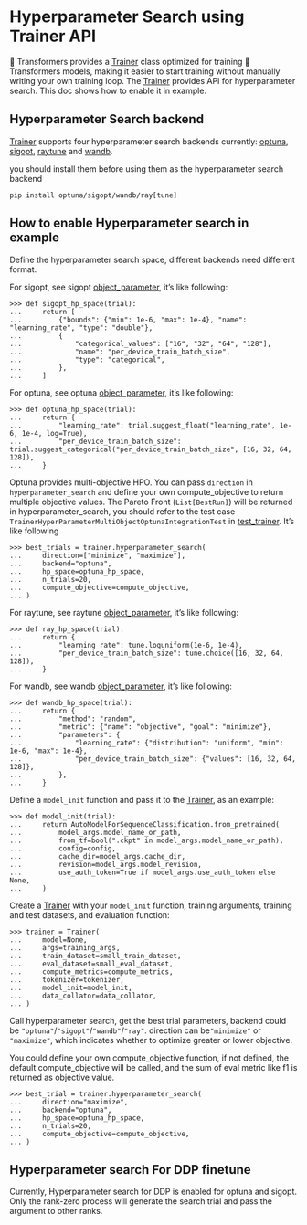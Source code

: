 # Hyperparameter Search using Trainer API

🤗 Transformers provides a [Trainer](/docs/transformers/v4.34.0/en/main_classes/trainer#transformers.Trainer) class optimized for training 🤗 Transformers models, making it easier to start training without manually writing your own training loop. The [Trainer](/docs/transformers/v4.34.0/en/main_classes/trainer#transformers.Trainer) provides API for hyperparameter search. This doc shows how to enable it in example.

## Hyperparameter Search backend

[Trainer](/docs/transformers/v4.34.0/en/main_classes/trainer#transformers.Trainer) supports four hyperparameter search backends currently: [optuna](https://optuna.org/), [sigopt](https://sigopt.com/), [raytune](https://docs.ray.io/en/latest/tune/index.html) and [wandb](https://wandb.ai/site/sweeps).

you should install them before using them as the hyperparameter search backend

```
pip install optuna/sigopt/wandb/ray[tune] 
```

## How to enable Hyperparameter search in example

Define the hyperparameter search space, different backends need different format.

For sigopt, see sigopt [object\_parameter](https://docs.sigopt.com/ai-module-api-references/api_reference/objects/object_parameter), it’s like following:

```
>>> def sigopt_hp_space(trial):
...     return [
...         {"bounds": {"min": 1e-6, "max": 1e-4}, "name": "learning_rate", "type": "double"},
...         {
...             "categorical_values": ["16", "32", "64", "128"],
...             "name": "per_device_train_batch_size",
...             "type": "categorical",
...         },
...     ]
```

For optuna, see optuna [object\_parameter](https://optuna.readthedocs.io/en/stable/tutorial/10_key_features/002_configurations.html#sphx-glr-tutorial-10-key-features-002-configurations-py), it’s like following:

```
>>> def optuna_hp_space(trial):
...     return {
...         "learning_rate": trial.suggest_float("learning_rate", 1e-6, 1e-4, log=True),
...         "per_device_train_batch_size": trial.suggest_categorical("per_device_train_batch_size", [16, 32, 64, 128]),
...     }
```

Optuna provides multi-objective HPO. You can pass `direction` in `hyperparameter_search` and define your own compute\_objective to return multiple objective values. The Pareto Front (`List[BestRun]`) will be returned in hyperparameter\_search, you should refer to the test case `TrainerHyperParameterMultiObjectOptunaIntegrationTest` in [test\_trainer](https://github.com/huggingface/transformers/blob/main/tests/trainer/test_trainer.py). It’s like following

```
>>> best_trials = trainer.hyperparameter_search(
...     direction=["minimize", "maximize"],
...     backend="optuna",
...     hp_space=optuna_hp_space,
...     n_trials=20,
...     compute_objective=compute_objective,
... )
```

For raytune, see raytune [object\_parameter](https://docs.ray.io/en/latest/tune/api/search_space.html), it’s like following:

```
>>> def ray_hp_space(trial):
...     return {
...         "learning_rate": tune.loguniform(1e-6, 1e-4),
...         "per_device_train_batch_size": tune.choice([16, 32, 64, 128]),
...     }
```

For wandb, see wandb [object\_parameter](https://docs.wandb.ai/guides/sweeps/configuration), it’s like following:

```
>>> def wandb_hp_space(trial):
...     return {
...         "method": "random",
...         "metric": {"name": "objective", "goal": "minimize"},
...         "parameters": {
...             "learning_rate": {"distribution": "uniform", "min": 1e-6, "max": 1e-4},
...             "per_device_train_batch_size": {"values": [16, 32, 64, 128]},
...         },
...     }
```

Define a `model_init` function and pass it to the [Trainer](/docs/transformers/v4.34.0/en/main_classes/trainer#transformers.Trainer), as an example:

```
>>> def model_init(trial):
...     return AutoModelForSequenceClassification.from_pretrained(
...         model_args.model_name_or_path,
...         from_tf=bool(".ckpt" in model_args.model_name_or_path),
...         config=config,
...         cache_dir=model_args.cache_dir,
...         revision=model_args.model_revision,
...         use_auth_token=True if model_args.use_auth_token else None,
...     )
```

Create a [Trainer](/docs/transformers/v4.34.0/en/main_classes/trainer#transformers.Trainer) with your `model_init` function, training arguments, training and test datasets, and evaluation function:

```
>>> trainer = Trainer(
...     model=None,
...     args=training_args,
...     train_dataset=small_train_dataset,
...     eval_dataset=small_eval_dataset,
...     compute_metrics=compute_metrics,
...     tokenizer=tokenizer,
...     model_init=model_init,
...     data_collator=data_collator,
... )
```

Call hyperparameter search, get the best trial parameters, backend could be `"optuna"`/`"sigopt"`/`"wandb"`/`"ray"`. direction can be`"minimize"` or `"maximize"`, which indicates whether to optimize greater or lower objective.

You could define your own compute\_objective function, if not defined, the default compute\_objective will be called, and the sum of eval metric like f1 is returned as objective value.

```
>>> best_trial = trainer.hyperparameter_search(
...     direction="maximize",
...     backend="optuna",
...     hp_space=optuna_hp_space,
...     n_trials=20,
...     compute_objective=compute_objective,
... )
```

## Hyperparameter search For DDP finetune

Currently, Hyperparameter search for DDP is enabled for optuna and sigopt. Only the rank-zero process will generate the search trial and pass the argument to other ranks.